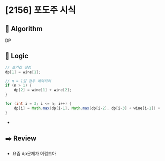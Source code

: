 # [2156] 포도주 시식

## :pushpin: **Algorithm**

DP

## :round_pushpin: **Logic**

```java
// 초기값 설정
dp[1] = wine[1];

// n = 1일 경우 예외처리
if (n > 1) {
    dp[2] = wine[1] + wine[2];
}

for (int i = 3; i <= n; i++) {
    dp[i] = Math.max(dp[i-1], Math.max(dp[i-2], dp[i-3] + wine[i-1]) + wine[i]);
}
```

- 

## :black_nib: **Review**

- 요즘 dp문제가 어렵드아
